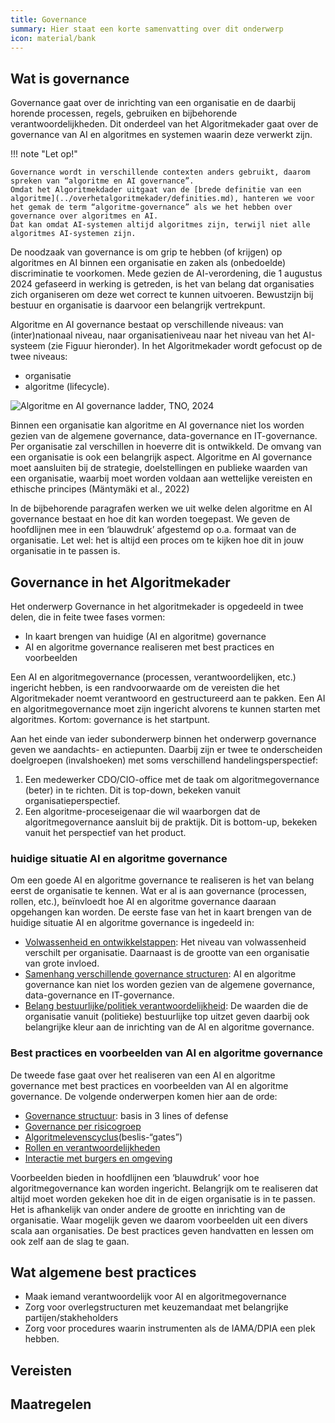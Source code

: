 ```yaml
---
title: Governance
summary: Hier staat een korte samenvatting over dit onderwerp
icon: material/bank
---
```


## Wat is governance

Governance gaat over de inrichting van een organisatie en de daarbij horende processen, regels, gebruiken en bijbehorende verantwoordelijkheden. 
Dit onderdeel van het Algoritmekader gaat over de governance van AI en algoritmes en systemen waarin deze verwerkt zijn. 

!!! note "Let op!"

    Governance wordt in verschillende contexten anders gebruikt, daarom spreken van “algoritme en AI governance”. 
    Omdat het Algoritmekdader uitgaat van de [brede definitie van een algoritme](../overhetalgoritmekader/definities.md), hanteren we voor het gemak de term “algoritme-governance” als we het hebben over governance over algoritmes en AI. 
    Dat kan omdat AI-systemen altijd algoritmes zijn, terwijl niet alle algoritmes AI-systemen zijn.

De noodzaak van governance is om grip te hebben (of krijgen) op algoritmes en AI binnen een organisatie en zaken als (onbedoelde) discriminatie te voorkomen. 
Mede gezien de AI-verordening, die 1 augustus 2024 gefaseerd in werking is getreden, is het van belang dat organisaties zich organiseren om deze wet correct te kunnen uitvoeren. 
Bewustzijn bij bestuur en organisatie is daarvoor een belangrijk vertrekpunt.

Algoritme en AI governance bestaat op verschillende niveaus: van (inter)nationaal niveau, naar organisatieniveau naar het niveau van het AI-systeem (zie Figuur hieronder). 
In het Algoritmekader wordt gefocust op de twee niveaus: 

- organisatie
- algoritme (lifecycle).

![Algoritme en AI governance ladder, TNO, 2024](https://github.com/user-attachments/assets/b7a237be-6caf-4266-910b-5fd05f4dc93b)

Binnen een organisatie kan algoritme en AI governance niet los worden gezien van de algemene governance, data-governance en IT-governance. 
Per organisatie zal verschillen in hoeverre dit is ontwikkeld.
De omvang van een organisatie is ook een belangrijk aspect. 
Algoritme en AI governance moet aansluiten bij de strategie, doelstellingen en publieke waarden van een organisatie, waarbij moet worden voldaan aan wettelijke vereisten en ethische principes (Mäntymäki et al., 2022) 

In de bijbehorende paragrafen werken we uit welke delen algoritme en AI governance bestaat en hoe dit kan worden toegepast. 
We geven de hoofdlijnen mee in een ‘blauwdruk’ afgestemd op o.a. formaat van de organisatie. Let wel: het is altijd een proces om te kijken hoe dit in jouw organisatie in te passen is. 


## Governance in het Algoritmekader

Het onderwerp Governance in het algoritmekader is opgedeeld in twee delen, die in feite twee fases vormen:

- In kaart brengen van huidige (AI en algoritme) governance 
- AI en algoritme governance realiseren met best practices en voorbeelden

Een AI en algoritmegovernance (processen, verantwoordelijken, etc.) ingericht hebben, is een randvoorwaarde om de vereisten die het Algoritmekader noemt verantwoord en gestructureerd aan te pakken.
Een AI en algoritmegovernance moet zijn ingericht alvorens te kunnen starten met algoritmes. Kortom: governance is het startpunt.

Aan het einde van ieder subonderwerp binnen het onderwerp governance geven we aandachts- en actiepunten. Daarbij zijn er twee te onderscheiden doelgroepen (invalshoeken) met soms verschillend handelingsperspectief: 

1. Een medewerker CDO/CIO-office met de taak om algoritmegovernance (beter) in te richten. Dit is top-down, bekeken vanuit organisatieperspectief.
2. Een algoritme-proceseigenaar die wil waarborgen dat de algoritmegovernance aansluit bij de praktijk. Dit is bottom-up, bekeken vanuit het perspectief van het product. 


### huidige situatie AI en algoritme governance

Om een goede AI en algoritme governance te realiseren is het van belang eerst de organisatie te kennen. Wat er al is aan governance (processen, rollen, etc.), beïnvloedt hoe AI en algoritme governance daaraan opgehangen kan worden. De eerste fase van het in kaart brengen van de huidige situatie AI en algoritme governance is ingedeeld in:

-	[Volwassenheid en ontwikkelstappen](volwassenheidsniveau.md): Het niveau van volwassenheid verschilt per organisatie. Daarnaast is de grootte van een organisatie van grote invloed. 
-	[Samenhang verschillende governance structuren](samenhang-governancestructuren.md): AI en algoritme governance kan niet los worden gezien van de algemene governance, data-governance en IT-governance. 
-	[Belang bestuurlijke/politiek verantwoordelijkheid](politiek-bestuurlijk-kader.md): De waarden die de organisatie vanuit (politieke) bestuurlijke top uitzet geven daarbij ook belangrijke kleur aan de inrichting van de AI en algoritme governance.

### Best practices en voorbeelden van AI en algoritme governance

De tweede fase gaat over het realiseren van een AI en algoritme governance met best practices en voorbeelden van AI en algoritme governance. 
De volgende onderwerpen komen hier aan de orde:

- [Governance structuur](governance-structuur.md): basis in 3 lines of defense
- [Governance per risicogroep](governance-per-risicogroep.md)
-	[Algoritmelevenscyclus](interactie-met-levenscyclus.md)(beslis-“gates”)
-	[Rollen en verantwoordelijkheden](rollen-en-verantwoordelijkheden.md)
-	[Interactie met burgers en omgeving](interactie-burgers-en-omgeving.md)

Voorbeelden bieden in hoofdlijnen een ‘blauwdruk’ voor hoe algoritmegovernance kan worden ingericht. 
Belangrijk om te realiseren dat altijd moet worden gekeken hoe dit in de eigen organisatie is in te passen. 
Het is afhankelijk van onder andere de grootte en inrichting van de organisatie. 
Waar mogelijk geven we daarom voorbeelden uit een divers scala aan organisaties. De best practices geven handvatten en lessen om ook zelf aan de slag te gaan.  

## Wat algemene best practices 

- Maak iemand verantwoordelijk voor AI en algoritmegovernance
-	Zorg voor overlegstructuren met keuzemandaat met belangrijke partijen/stakheholders
-	Zorg voor procedures waarin instrumenten als de IAMA/DPIA een plek hebben.

## Vereisten

<!-- list_vereisten_1 onderwerp/governance -->

## Maatregelen

<!-- list_maatregelen_1 onderwerp/governance -->
